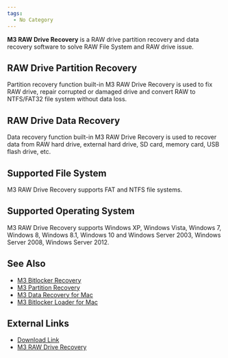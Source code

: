 ```yaml
---
tags:
  - No Category
---
```

**M3 RAW Drive Recovery** is a RAW drive partition recovery and data
recovery software to solve RAW File System and RAW drive issue.

## RAW Drive Partition Recovery

Partition recovery function built-in M3 RAW Drive Recovery is used to
fix RAW drive, repair corrupted or damaged drive and convert RAW to
NTFS/FAT32 file system without data loss.

## RAW Drive Data Recovery

Data recovery function built-in M3 RAW Drive Recovery is used to recover
data from RAW hard drive, external hard drive, SD card, memory card, USB
flash drive, etc.

## Supported File System

M3 RAW Drive Recovery supports FAT and NTFS file systems.

## Supported Operating System

M3 RAW Drive Recovery supports Windows XP, Windows Vista, Windows 7,
Windows 8, Windows 8.1, Windows 10 and Windows Server 2003, Windows
Server 2008, Windows Server 2012.

## See Also

- [M3 Bitlocker Recovery](m3_bitlocker_recovery.md)
- [M3 Partition Recovery](m3_partition_recovery.md)
- [M3 Data Recovery for Mac](m3_data_recovery_for_mac.md)
- [M3 Bitlocker Loader for Mac](m3_bitlocker_loader_for_mac.md)

## External Links

- [Download Link](https://raw-drive-recovery.en.softonic.com/)
- [M3 RAW Drive
  Recovery](https://iboysoft.com/raw-drives-recovery/)